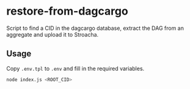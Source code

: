 # restore-from-dagcargo

Script to find a CID in the dagcargo database, extract the DAG from an aggregate and upload it to Stroacha.

## Usage

Copy `.env.tpl` to `.env` and fill in the required variables.

```sh
node index.js <ROOT_CID>
```
